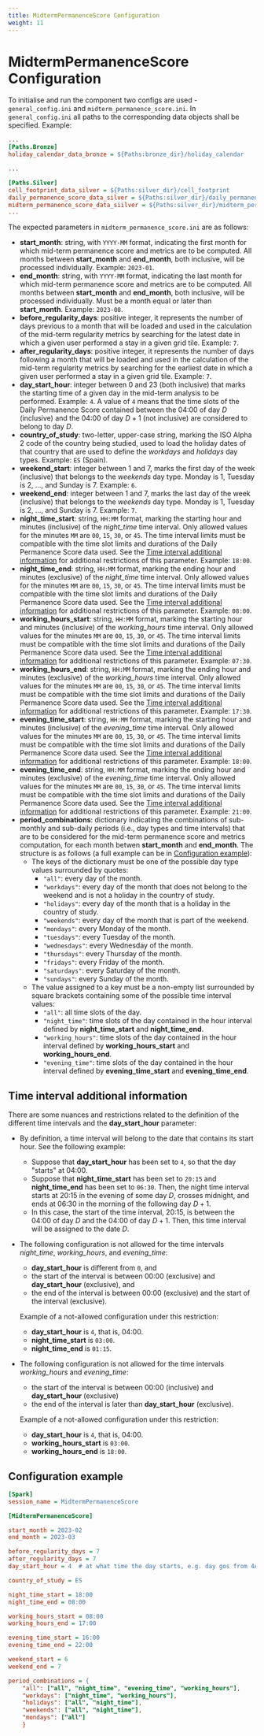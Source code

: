 ```yaml
---
title: MidtermPermanenceScore Configuration
weight: 11
---
```


# MidtermPermanenceScore Configuration
To initialise and run the component two configs are used - `general_config.ini` and `midterm_permanence_score.ini`. In `general_config.ini` all paths to the corresponding data objects shall be specified. Example:

```ini
...
[Paths.Bronze]
holiday_calendar_data_bronze = ${Paths:bronze_dir}/holiday_calendar

...

[Paths.Silver]
cell_footprint_data_silver = ${Paths:silver_dir}/cell_footprint
daily_permanence_score_data_silver = ${Paths:silver_dir}/daily_permanence_score
midterm_permanence_score_data_siilver = ${Paths:silver_dir}/midterm_permanence_score
...
```

The expected parameters in `midterm_permanence_score.ini` are as follows:
 - **start_month**: string, with `YYYY-MM` format, indicating the first month for which mid-term permanence score and metrics are to be computed. All months between **start_month** and **end_month**, both inclusive, will be processed individually. Example: `2023-01`.
 - **end_month**: string, with `YYYY-MM` format, indicating the last month for which mid-term permanence score and metrics are to be computed. All months between **start_month** and **end_month**, both inclusive, will be processed individually. Must be a month equal or later than **start_month**. Example: `2023-08`.
 - **before_regularity_days**: positive integer, it represents the number of days previous to a month that will be loaded and used in the calculation of the mid-term regularity metrics by searching for the latest date in which a given user performed a stay in a given grid tile. Example: `7`.
 - **after_regularity_days**: positive integer, it represents the number of days following a month that will be loaded and used in the calculation of the mid-term regularity metrics by searching for the earliest date in which a given user performed a stay in a given grid tile. Example: `7`.
 - **day_start_hour**: integer between 0 and 23 (both inclusive) that marks the starting time of a given day in the mid-term analysis to be performed. Example: `4`. A value of `4` means that the time slots of the Daily Permanence Score contained between the 04:00 of day $D$ (inclusive) and the 04:00 of day $D+1$ (not inclusive) are considered to belong to day $D$.
 - **country_of_study**: two-letter, upper-case string, marking the ISO Alpha 2 code of the country being studied, used to load the holiday dates of that country that are used to define the *workdays* and *holidays* day types. Example: `ES` (Spain).
 - **weekend_start**: integer between 1 and 7, marks the first day of the week (inclusive) that belongs to the *weekends* day type. Monday is 1, Tuesday is 2, ..., and Sunday is 7. Example: `6`.
 - **weekend_end**: integer between 1 and 7, marks the last day of the week (inclusive) that belongs to the *weekends* day type. Monday is 1, Tuesday is 2, ..., and Sunday is 7. Example: `7`.
 - **night_time_start**: string, `HH:MM` format, marking the starting hour and minutes (inclusive) of the *night_time* time interval. Only allowed values for the minutes `MM` are `00`, `15`, `30`, or `45`. The time interval limits must be compatible with the time slot limits and durations of the Daily Permanence Score data used. See the [Time interval additional information](#time-interval-additional-information) for additional restrictions of this parameter. Example: `18:00`.
 - **night_time_end**: string, `HH:MM` format, marking the ending hour and minutes (exclusive) of the *night_time* time interval. Only allowed values for the minutes `MM` are `00`, `15`, `30`, or `45`. The time interval limits must be compatible with the time slot limits and durations of the Daily Permanence Score data used. See the [Time interval additional information](#time-interval-additional-information) for additional restrictions of this parameter. Example: `08:00`.
 - **working_hours_start**: string, `HH:MM` format, marking the starting hour and minutes (inclusive) of the *working_hours* time interval. Only allowed values for the minutes `MM` are `00`, `15`, `30`, or `45`. The time interval limits must be compatible with the time slot limits and durations of the Daily Permanence Score data used. See the [Time interval additional information](#time-interval-additional-information) for additional restrictions of this parameter. Example: `07:30`.
 - **working_hours_end**: string, `HH:MM` format, marking the ending hour and minutes (exclusive) of the *working_hours* time interval. Only allowed values for the minutes `MM` are `00`, `15`, `30`, or `45`. The time interval limits must be compatible with the time slot limits and durations of the Daily Permanence Score data used. See the [Time interval additional information](#time-interval-additional-information) for additional restrictions of this parameter. Example: `17:30`.
 - **evening_time_start**: string, `HH:MM` format, marking the starting hour and minutes (inclusive) of the *evening_time* time interval. Only allowed values for the minutes `MM` are `00`, `15`, `30`, or `45`. The time interval limits must be compatible with the time slot limits and durations of the Daily Permanence Score data used. See the [Time interval additional information](#time-interval-additional-information) for additional restrictions of this parameter. Example: `18:00`.
 - **evening_time_end**: string, `HH:MM` format, marking the ending hour and minutes (exclusive) of the *evening_time* time interval. Only allowed values for the minutes `MM` are `00`, `15`, `30`, or `45`. The time interval limits must be compatible with the time slot limits and durations of the Daily Permanence Score data used. See the [Time interval additional information](#time-interval-additional-information) for additional restrictions of this parameter. Example: `21:00`.
 - **period_combinations**: dictionary indicating the combinations of sub-monthly and sub-daily periods (i.e., day types and time intervals) that are to be considered for the mid-term permanence score and metrics computation, for each month betwen **start_month** and **end_month**. The structure is as follows (a full example can be in [Configuration example](#configuration-example)):
   - The keys of the dictionary must be one of the possible day type values surrounded by quotes:
     - `"all"`: every day of the month.
     - `"workdays"`: every day of the month that does not belong to the weekend and is not a holiday in the country of study.
     - `"holidays"`: every day of the month that is a holiday in the country of study.
     - `"weekends"`: every day of the month that is part of the weekend.
     - `"mondays"`: every Monday of the month.
     - `"tuesdays"`: every Tuesday of the month.
     - `"wednesdays"`: every Wednesday of the month.
     - `"thursdays"`: every Thursday of the month.
     - `"fridays"`: every Friday of the month.
     - `"saturdays"`: every Saturday of the month.
     - `"sundays"`: every Sunday of the month.
   - The value assigned to a key must be a non-empty list surrounded by square brackets containing some of the possible time interval values:
     - `"all"`: all time slots of the day.
     - `"night_time"`: time slots of the day contained in the hour interval defined by **night_time_start** and **night_time_end**.
     - `"working_hours"`: time slots of the day contained in the hour interval defined by **working_hours_start** and **working_hours_end**.
     - `"evening_time"`: time slots of the day contained in the hour interval defined by **evening_time_start** and **evening_time_end**.

## Time interval additional information
There are some nuances and restrictions related to the definition of the different time intervals and the **day_start_hour** parameter:
 - By definition, a time interval will belong to the date that contains its start hour. See the following example:
   - Suppose that **day_start_hour** has been set to `4`, so that the day "starts" at 04:00.
   - Suppose that **night_time_start** has been set to `20:15` and **night_time_end** has been set to `06:30`. Then, the night time interval starts at 20:15 in the evening of some day $D$, crosses midnight, and ends at 06:30 in the morning of the following day $D+1$.
   - In this case, the start of the time interval, 20:15, is between the 04:00 of day $D$ and the 04:00 of day $D+1$. Then, this time interval will be assigned to the date $D$.

 - The following configuration is not allowed for the time intervals *night_time*, *working_hours*, and *evening_time*:
   - **day_start_hour** is different from `0`, and
   - the start of the interval is between 00:00 (exclusive) and **day_start_hour** (exclusive), and
   - the end of the interval is between 00:00 (exclusive) and the start of the interval (exclusive).

    Example of a not-allowed configuration under this restriction:
   - **day_start_hour** is `4`, that is, 04:00.
   - **night_time_start** is `03:00`.
   - **night_time_end** is `01:15`.
 - The following configuration is not allowed for the time intervals *working_hours* and *evening_time*:
   - the start of the interval is between 00:00 (inclusive) and **day_start_hour** (exclusive)
   - the end of the interval is later than **day_start_hour** (exclusive).

    Example of a not-allowed configuration under this restriction:
    - **day_start_hour** is `4`, that is, 04:00.
    - **working_hours_start** is `03:00`.
    - **working_hours_end** is `18:00`.


## Configuration example

```ini
[Spark]
session_name = MidtermPermanenceScore

[MidtermPermanenceScore]

start_month = 2023-02
end_month = 2023-03

before_regularity_days = 7
after_regularity_days = 7
day_start_hour = 4  # at what time the day starts, e.g. day gos from 4AM Mon to 4AM Tue

country_of_study = ES

night_time_start = 18:00
night_time_end = 08:00

working_hours_start = 08:00
working_hours_end = 17:00

evening_time_start = 16:00
evening_time_end = 22:00

weekend_start = 6
weekend_end = 7

period_combinations = {
    "all": ["all", "night_time", "evening_time", "working_hours"],
    "workdays": ["night_time", "working_hours"],
    "holidays": ["all", "night_time"],
    "weekends": ["all", "night_time"],
    "mondays": ["all"]
    }
```
